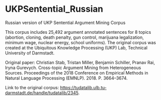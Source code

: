 # UKPSentential_Russian
Russian version of UKP Sentential Argument Mining Corpus

This corpus includes 25,492 argument annotated sentences for 8 topics (abortion, cloning, death penalty, gun control, marijuana legalization, minimum wage, nuclear energy, school uniforms). The original corpus was created at the Ubiquitous Knowledge Processing (UKP) Lab, Technical University of Darmstadt.

Original paper: Christian Stab, Tristan Miller, Benjamin Schiller, Pranav Rai, Iryna Gurevych. Cross-topic Argument Mining from Heterogeneous Sources. Proceedings of the 2018 Conference on Empirical Methods in Natural Language Processing (EMNLP). 2018. P. 3664–3674.

Link to the original corpus: https://tudatalib.ulb.tu-darmstadt.de/handle/tudatalib/2345.
